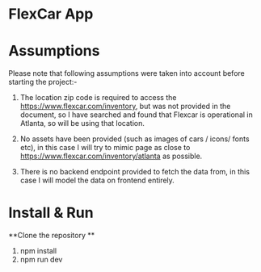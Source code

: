 # FlexCar App


# Assumptions
Please note that following assumptions were taken into account before starting the project:-

1. The location zip code is required to access the  https://www.flexcar.com/inventory, but was not provided in the document, so I have searched and found that Flexcar is operational in Atlanta, so will be using that location.

2. No assets have been provided (such as images of cars / icons/ fonts etc), in this case I will try to mimic page as close to https://www.flexcar.com/inventory/atlanta as possible.

3. There is no backend endpoint provided to fetch the data from, in this case I will model the data on frontend entirely.



# Install & Run
**Clone the repository **

1. npm install 
2. npm run dev
